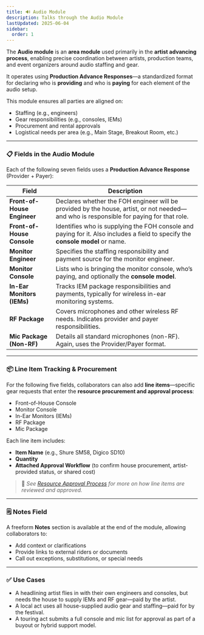 ```yaml
---
title: 🔊 Audio Module
description: Talks through the Audio Module
lastUpdated: 2025-06-04
sidebar:
  order: 1
---
```


The **Audio module** is an **area module** used primarily in the **artist advancing process**, enabling precise coordination between artists, production teams, and event organizers around audio staffing and gear.

It operates using **Production Advance Responses**—a standardized format for declaring who is **providing** and who is **paying** for each element of the audio setup.

This module ensures all parties are aligned on:

- Staffing (e.g., engineers)
- Gear responsibilities (e.g., consoles, IEMs)
- Procurement and rental approvals
- Logistical needs per area (e.g., Main Stage, Breakout Room, etc.)

---

### 📋 Fields in the Audio Module

Each of the following seven fields uses a **Production Advance Response** (Provider + Payer):

| Field                       | Description                                                                                                                             |
| --------------------------- | --------------------------------------------------------------------------------------------------------------------------------------- |
| **Front-of-House Engineer** | Declares whether the FOH engineer will be provided by the house, artist, or not needed—and who is responsible for paying for that role. |
| **Front-of-House Console**  | Identifies who is supplying the FOH console and paying for it. Also includes a field to specify the **console model** or name.          |
| **Monitor Engineer**        | Specifies the staffing responsibility and payment source for the monitor engineer.                                                      |
| **Monitor Console**         | Lists who is bringing the monitor console, who’s paying, and optionally the **console model**.                                          |
| **In-Ear Monitors (IEMs)**  | Tracks IEM package responsibilities and payments, typically for wireless in-ear monitoring systems.                                     |
| **RF Package**              | Covers microphones and other wireless RF needs. Indicates provider and payer responsibilities.                                          |
| **Mic Package (Non-RF)**    | Details all standard microphones (non-RF). Again, uses the Provider/Payer format.                                                       |

---

### 📦 Line Item Tracking & Procurement

For the following five fields, collaborators can also add **line items**—specific gear requests that enter the **resource procurement and approval process**:

- Front-of-House Console
- Monitor Console
- In-Ear Monitors (IEMs)
- RF Package
- Mic Package

Each line item includes:

- **Item Name** (e.g., Shure SM58, Digico SD10)
- **Quantity**
- **Attached Approval Workflow** (to confirm house procurement, artist-provided status, or shared cost)

> 📝 _See [Resource Approval Process](#) for more on how line items are reviewed and approved._

---

### 🗒️ Notes Field

A freeform **Notes** section is available at the end of the module, allowing collaborators to:

- Add context or clarifications
- Provide links to external riders or documents
- Call out exceptions, substitutions, or special needs

---

### ✅ Use Cases

- A headlining artist flies in with their own engineers and consoles, but needs the house to supply IEMs and RF gear—paid by the artist.
- A local act uses all house-supplied audio gear and staffing—paid for by the festival.
- A touring act submits a full console and mic list for approval as part of a buyout or hybrid support model.
